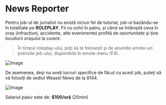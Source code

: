 # News Reporter

Pentru job-ul de jurnalist nu există niciun fel de tutorial, job-ul bazându-se în totalitate pe **ROLEPLAY**. Fii cu ochii în patru, și când se întâmplă ceva în oraș (infracțiuni, accidente, alte evenimente) profită de oportunitate și ține locuitorii orașului la curent. 

> În timpul roleplay-ului, poți să te folosești și de anumite emote-uri potrivite job-ului, disponibile în emote menu (F4).

![Image](https://kappa.lol/Uj0Q1o)

De asemenea, deși nu aveți lucruri specifice de făcut cu acest job, puteți să vă folosiți de sediul Weazel News de la 8144. 

![Image](https://kappa.lol/v63LF-)

Salariul pasiv este de: **$100/oră** (20min)
